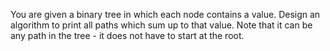 You are given a binary tree in which each node contains a value. Design an algorithm to print all paths which sum up to that value. Note that it can be any path in the tree - it does not have to start at the root.